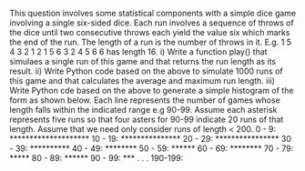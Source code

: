 This question involves some statistical components with a simple dice game involving a single six-sided dice. Each run involves a sequence of throws of the dice until two
consecutive throws each yield the value six which marks the end of the run. The length of a run is the number of throws in it. E.g.
 1 5 4 3 2 1 2 1 5 6 3 2 4 5 6 6 has length 16.
 i) Write a function play() that simulaes a single run of this game and that returns the run length as its result.
 ii) Write Python code based on the above to simulate 1000 runs of this game and that calculates the average and maximum run length.
 iii) Write Python cde based on the above to generate a simple histogram of the form as shown below. Each line represents the number of games whose length falls within the
 indicated range e.g 90-99. Assume each asterisk represents five runs so that four asters for 90-99 indicate 20 runs of that length. Assume that we need only consider runs
 of length < 200.
 0 - 9: ********************
 10 - 19: ***************
 20 - 29: ****************
 30 - 39: **********
 40 - 49: ********
 50 - 59: ******
 60 - 69: ********
 70 - 79: *****
 80 - 89: ******
 90 - 99: ***
 .
 .
 .
 190-199: 
